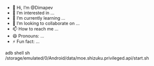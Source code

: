 - 👋 Hi, I’m @Dimapev
- 👀 I’m interested in ...
- 🌱 I’m currently learning ...
- 💞️ I’m looking to collaborate on ...
- 📫 How to reach me ...
- 😄 Pronouns: ...
- ⚡ Fun fact: ...

<!---
Dimapev/Dimapev is a ✨ special ✨ repository because its `README.md` (this file) appears on your GitHub profile.
You can click the Preview link to take a look at your changes.
--->adb shell sh /storage/emulated/0/Android/data/moe.shizuku.privileged.api/start.sh
